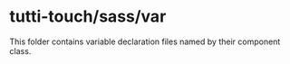 # tutti-touch/sass/var

This folder contains variable declaration files named by their component class.
